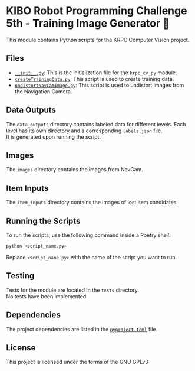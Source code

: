 # KIBO Robot Programming Challenge 5th - Training Image Generator 📸

This module contains Python scripts for the KRPC Computer Vision project.

## Files

- [`__init__.py`](krpc_cv_py/__init__.py): This is the initialization file for the `krpc_cv_py` module.
- [`createTrainingData.py`](krpc_cv_py/createTrainingData.py): This script is used to create training data.
- [`undistortNavCamImage.py`](krpc_cv_py/undistortNavCamImage.py): This script is used to undistort images from the Navigation Camera.

## Data Outputs

The `data_outputs` directory contains labeled data for different levels. Each level has its own directory and a corresponding `labels.json` file.\
It is generated upon running the script.

## Images

The `images` directory contains the images from NavCam.

## Item Inputs

The `item_inputs` directory contains the images of lost item candidates.

## Running the Scripts

To run the scripts, use the following command inside a Poetry shell:

```sh
python <script_name.py>
```

Replace `<script_name.py>` with the name of the script you want to run.

## Testing

Tests for the module are located in the `tests` directory.\
No tests have been implemented

## Dependencies

The project dependencies are listed in the [`pyproject.toml`](pyproject.toml) file.

## License

This project is licensed under the terms of the GNU GPLv3